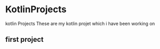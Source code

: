 # KotlinProjects
kotlin Projects
These are my kotlin projet which i have been working on
 
 ## first project

